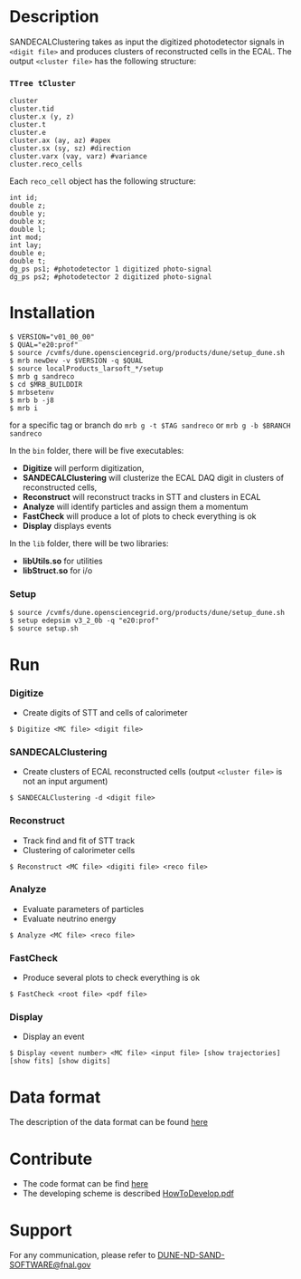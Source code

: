 # Description

SANDECALClustering takes as input the digitized photodetector signals in `<digit file>` and produces clusters of reconstructed cells in the ECAL. The output `<cluster file>` has the following structure: 

### `TTree tCluster`
```
cluster
cluster.tid
cluster.x (y, z) 
cluster.t
cluster.e
cluster.ax (ay, az) #apex
cluster.sx (sy, sz) #direction
cluster.varx (vay, varz) #variance
cluster.reco_cells 
```
Each `reco_cell` object has the following structure:
```
int id;
double z;
double y;
double x;
double l;
int mod;
int lay;
double e;
double t; 
dg_ps ps1; #photodetector 1 digitized photo-signal
dg_ps ps2; #photodetector 2 digitized photo-signal

```

# Installation

```console
$ VERSION="v01_00_00"
$ QUAL="e20:prof"
$ source /cvmfs/dune.opensciencegrid.org/products/dune/setup_dune.sh
$ mrb newDev -v $VERSION -q $QUAL
$ source localProducts_larsoft_*/setup
$ mrb g sandreco
$ cd $MRB_BUILDDIR
$ mrbsetenv
$ mrb b -j8
$ mrb i
```

for a specific tag or branch do `mrb g -t $TAG sandreco` or `mrb g -b $BRANCH sandreco`


In the `bin` folder, there will be five executables:
- **Digitize** will perform digitization,
- **SANDECALClustering** will clusterize the ECAL DAQ digit in clusters of reconstructed cells, 
- **Reconstruct** will reconstruct tracks in STT and clusters in ECAL
- **Analyze** will identify particles and assign them a momentum
- **FastCheck** will produce a lot of plots to check everything is ok
- **Display** displays events

In the `lib` folder, there will be two libraries:
- **libUtils.so** for utilities
- **libStruct.so** for i/o

### Setup

```console
$ source /cvmfs/dune.opensciencegrid.org/products/dune/setup_dune.sh
$ setup edepsim v3_2_0b -q "e20:prof"
$ source setup.sh
```

# Run

### Digitize
- Create digits of STT and cells of calorimeter

```console
$ Digitize <MC file> <digit file>
```
### SANDECALClustering 
- Create clusters of ECAL reconstructed cells (output `<cluster file>` is not an input argument) 

```console
$ SANDECALClustering -d <digit file>
```

### Reconstruct
- Track find and fit of STT track
- Clustering of calorimeter cells

```console
$ Reconstruct <MC file> <digiti file> <reco file>
```

### Analyze
- Evaluate parameters of particles
- Evaluate neutrino energy

```console
$ Analyze <MC file> <reco file>
```

### FastCheck
- Produce several plots to check everything is ok

```console
$ FastCheck <root file> <pdf file>
```

### Display
- Display an event

```console
$ Display <event number> <MC file> <input file> [show trajectories] [show fits] [show digits]
```

# Data format

The description of the data format can be found [here](../../wiki/Data-Model)


# Contribute

- The code format can be find [here](../../wiki/Code-Formatting)
- The developing scheme is described [HowToDevelop.pdf](https://baltig.infn.it/dune/sand-reco/-/wikis/uploads/8b897fb0ea753ef767b96312bdf9ccac/HowToDevelop.pdf)

# Support

For any communication, please refer to [DUNE-ND-SAND-SOFTWARE@fnal.gov](mailto:DUNE-ND-SAND-SOFTWARE@fnal.gov)
